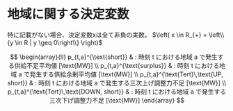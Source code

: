 # 地域に関する決定変数

特に記載がない場合、決定変数xは全て非負の実数。 $\left( x \in R_{+} = \left\\{y \in R | y \geq 0\right\\} \right)$

$$
\begin{array}{ll}
      p_{t,a}^{\text{short}}
       & : 時刻 t における地域 a で発生する供給不足平均値 [\text{MW}]
      \\
      p_{t,a}^{\text{surplus}}
       & : 時刻 t における地域 a で発生する供給余剰平均値 [\text{MW}]
      \\
      p_{t,a}^{\text{Tert}\,\text{UP, short}}
       & : 時刻 t における地域 a で発生する三次上げ調整力不足 [\text{MW}]
      \\
      p_{t,a}^{\text{Tert}\,\text{DOWN, short}}
       & : 時刻 t における地域 a で発生する三次下げ調整力不足 [\text{MW}]
\end{array}
$$
